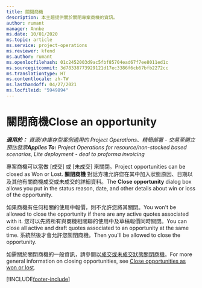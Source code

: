 ```yaml
---
title: 關閉商機
description: 本主題提供關於關閉專案商機的資訊。
author: rumant
manager: Annbe
ms.date: 10/01/2020
ms.topic: article
ms.service: project-operations
ms.reviewer: kfend
ms.author: rumant
ms.openlocfilehash: 01c2452003d9ac5fbf85704ead67f7ee8011ed1c
ms.sourcegitcommit: 3d78338773929121d17ec3386f6cb67bfb2272cc
ms.translationtype: HT
ms.contentlocale: zh-TW
ms.lasthandoff: 04/27/2021
ms.locfileid: "5949894"
---
```

# <a name="close-an-opportunity"></a><span data-ttu-id="512c7-103">關閉商機</span><span class="sxs-lookup"><span data-stu-id="512c7-103">Close an opportunity</span></span>

<span data-ttu-id="512c7-104">_**適用於：** 資源/非庫存型案例適用的 Project Operations、精簡部署 - 交易至開立預估發票_</span><span class="sxs-lookup"><span data-stu-id="512c7-104">_**Applies To:** Project Operations for resource/non-stocked based scenarios, Lite deployment - deal to proforma invoicing_</span></span>

<span data-ttu-id="512c7-105">專案商機可以當做 [成交] 或 [未成交] 來關閉。</span><span class="sxs-lookup"><span data-stu-id="512c7-105">Project opportunities can be closed as Won or Lost.</span></span> <span data-ttu-id="512c7-106">**關閉商機** 對話方塊允許您在其中加入狀態原因、日期以及其他有關商機成交或未成交的詳細資料。</span><span class="sxs-lookup"><span data-stu-id="512c7-106">The **Close opportunity** dialog box allows you put in the status reason, date, and other details about win or loss of the opportunity.</span></span>

<span data-ttu-id="512c7-107">如果商機有任何相關的使用中報價，則不允許您將其關閉。</span><span class="sxs-lookup"><span data-stu-id="512c7-107">You won't be allowed to close the opportunity if there are any active quotes associated with it.</span></span> <span data-ttu-id="512c7-108">您可以先將所有與商機相關聯的使用中及草稿報價同時關閉。</span><span class="sxs-lookup"><span data-stu-id="512c7-108">You can close all active and draft quotes associated to an opportunity at the same time.</span></span> <span data-ttu-id="512c7-109">系統然後才會允許您關閉商機。</span><span class="sxs-lookup"><span data-stu-id="512c7-109">Then you'll be allowed to close the opportunity.</span></span>

<span data-ttu-id="512c7-110">如需關於關閉商機的一般資訊，請參閱[以成交或未成交狀態關閉商機](/dynamics365/sales-enterprise/close-opportunity-won-lost-sales)。</span><span class="sxs-lookup"><span data-stu-id="512c7-110">For more general information on closing opportunities, see [Close opportunities as won or lost](/dynamics365/sales-enterprise/close-opportunity-won-lost-sales).</span></span>


[!INCLUDE[footer-include](../includes/footer-banner.md)]